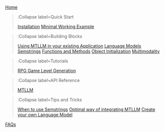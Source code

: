 [Home](/)

> :Collapse label=Quick Start
>
> [Installation](/docs/quickstart/installation)
> [Minimal Working Example](/docs/quickstart/minimal-working-example)

> :Collapse label=Building Blocks
>
> [Using MTLLM in your existing Application](/docs/building-blocks/existing_application)
> [Language Models](/docs/building-blocks/language_models)
> [Semstrings](/docs/building-blocks/semstrings)
> [Functions and Methods](/docs/building-blocks/functions_methods)
> [Object Initialization](/docs/building-blocks/object_init)
> [Multimodality](/docs/building-blocks/multimodality)

> :Collapse label=Tutorials
>
> [RPG Game Level Generation](/docs/tutorials/rpg_game)

> :Collapse label=API Reference
>
> [MTLLM](/docs/api/mtllm)


> :Collapse label=Tips and Tricks
>
> [When to use Semstrings](/docs/tips_and_tricks/when_to_use_semstrings)
> [Optimal way of integrating MTLLM](/docs/tips_and_tricks/optimal_way)
> [Create your own Language Model](/docs/tips_and_tricks/create_own_lm)

[FAQs](/docs/faqs)
